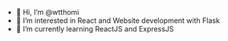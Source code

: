 - 👋 Hi, I’m @wtthomi
- 👀 I’m interested in React and Website development with Flask
- 🌱 I’m currently learning ReactJS and ExpressJS

<!---
wtthomi/wtthomi is a ✨ special ✨ repository because its `README.md` (this file) appears on your GitHub profile.
You can click the Preview link to take a look at your changes.
--->
